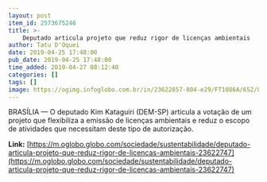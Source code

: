 ```yaml
---
layout: post
item_id: 2573675246
title: >-
    Deputado articula projeto que reduz rigor de licenças ambientais
author: Tatu D'Oquei
date: 2019-04-25 17:48:00
pub_date: 2019-04-25 17:48:00
time_added: 2019-04-27 08:12:40
categories: []
tags: []
image: https://ogimg.infoglobo.com.br/in/23622857-804-e29/FT1086A/652/81017784_PA-Brasilia-BSB-05-02-2019-Dep-Kim-KataguiriPlenario-da-camara.-Foto-Flickr.jpg
---
```


BRASÍLIA — O deputado Kim Kataguiri (DEM-SP) articula a votação de um projeto que flexibiliza a emissão de licenças ambientais e reduz o escopo de atividades que necessitam deste tipo de autorização.

**Link:** [https://m.oglobo.globo.com/sociedade/sustentabilidade/deputado-articula-projeto-que-reduz-rigor-de-licencas-ambientais-23622747](https://m.oglobo.globo.com/sociedade/sustentabilidade/deputado-articula-projeto-que-reduz-rigor-de-licencas-ambientais-23622747)

